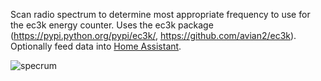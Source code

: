 Scan radio spectrum to determine most appropriate frequency to use for the ec3k energy counter.
Uses the ec3k package (https://pypi.python.org/pypi/ec3k/, https://github.com/avian2/ec3k).
Optionally feed data into [Home Assistant](https://home-assistant.io).

![specrum](https://cdn.rawgit.com/molobrakos/ec3kscan/master/spectrum.svg "spectrum")
